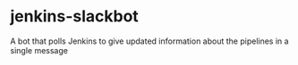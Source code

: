 # jenkins-slackbot
A bot that polls Jenkins to give updated information about the pipelines in a single message
